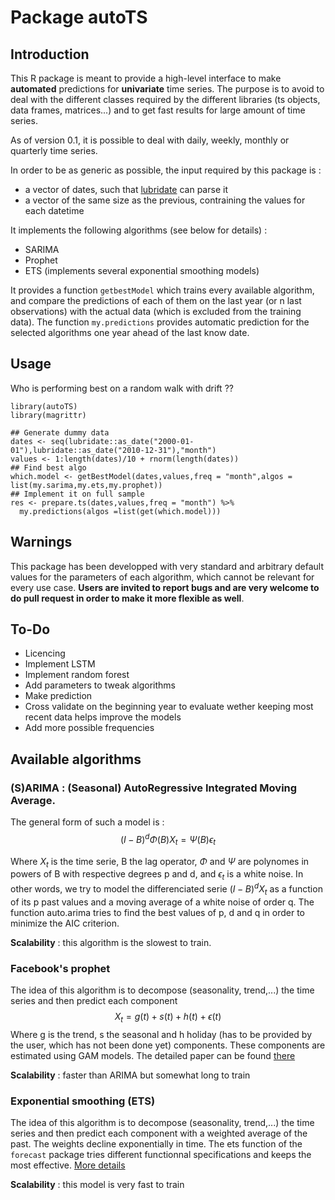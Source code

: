 # Package autoTS

## Introduction

This R package is meant to provide a high-level interface to make **automated** predictions for **univariate** time series. The purpose is to avoid to deal with the different classes required by the different libraries (ts objects, data frames, matrices...) and to get fast results for large amount of time series.

As of version 0.1, it is possible to deal with daily, weekly, monthly or quarterly time series.

In order to be as generic as possible, the input required by this package is :

- a vector of dates, such that [lubridate](https://lubridate.tidyverse.org/) can parse it
- a vector of the same size as the previous, contraining the values for each datetime

It implements the following algorithms (see below for details) :

- SARIMA
- Prophet
- ETS (implements several exponential smoothing models)

It provides a function `getbestModel` which trains every available algorithm, and compare the predictions of each of them on the last year (or n last observations) with the actual data (which is excluded from the training data).
The function `my.predictions` provides automatic prediction for the selected algorithms one year ahead of the last know date.

## Usage

Who is performing best on a random walk  with drift ??

```{r}
library(autoTS)
library(magrittr)

## Generate dummy data
dates <- seq(lubridate::as_date("2000-01-01"),lubridate::as_date("2010-12-31"),"month")
values <- 1:length(dates)/10 + rnorm(length(dates))
## Find best algo
which.model <- getBestModel(dates,values,freq = "month",algos = list(my.sarima,my.ets,my.prophet))
## Implement it on full sample
res <- prepare.ts(dates,values,freq = "month") %>%
  my.predictions(algos =list(get(which.model)))
```

## Warnings

This package has been developped with very standard and arbitrary default values for the parameters of each algorithm, which cannot be relevant for every use case. **Users are invited to report bugs and are very welcome to do pull request in order to make it more flexible as well**.

## To-Do

- Licencing
- Implement LSTM
- Implement random forest 
- Add parameters to tweak algorithms
- Make prediction
- Cross validate on the beginning year to evaluate wether keeping most recent data helps improve the models
- Add more possible frequencies 

## Available algorithms

### (S)ARIMA : (Seasonal) AutoRegressive Integrated Moving Average. 
The general form of such a model is :
$$ (I-B)^d \Phi(B)X_t = \Psi(B)\epsilon_t$$ 

Where $X_t$ is the time serie, B the lag operator, $\Phi$ and $\Psi$ are polynomes in powers of B with respective degrees p and d, and $\epsilon_t$ is a white noise. In other words, we try to model the differenciated serie $(I-B)^d X_t$ as a function of its p past values and a moving average of a white noise of order q.
The function auto.arima tries to find the best values of p, d and q in order to minimize the AIC criterion.

**Scalability** : this algorithm is the slowest to train.

### Facebook's prophet

The idea of this algorithm is to decompose (seasonality, trend,...) the time series and then predict each component
$$ X_t = g(t) + s(t) + h(t) + \epsilon(t) $$
Where g is the trend, s the seasonal and h holiday (has to be provided by the user, which has not been done yet) components. These components are estimated using GAM models. The detailed paper can be found [there](https://peerj.com/preprints/3190/) 

**Scalability** : faster than ARIMA but somewhat long to train

### Exponential smoothing (ETS)

The idea of this algorithm is to decompose (seasonality, trend,...) the time series and then predict each component with a weighted average of the past. The weights decline exponentially in time. The ets function of the `forecast` package tries different functionnal specifications and keeps the most effective. [More details](https://robjhyndman.com/talks/RevolutionR/6-ETS.pdf) 

**Scalability** : this model is very fast to train

